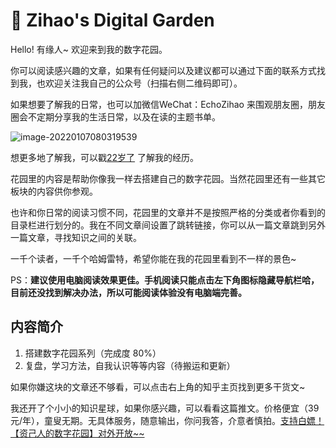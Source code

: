 # 🌈 Zihao's Digital Garden

Hello! 有缘人~ 欢迎来到我的数字花园。

你可以阅读感兴趣的文章，如果有任何疑问以及建议都可以通过下面的联系方式找到我，也欢迎关注我自己的公众号（扫描右侧二维码即可）。

如果想要了解我的日常，也可以加微信WeChat：EchoZihao 来围观朋友圈，朋友圈会不定期分享我的生活日常，以及在读的主题书单。

![image-20220107080319539](https://image-upload-1307521651.cos.ap-nanjing.myqcloud.com/picture_upload/image-20220107080319539.png)

想更多地了解我，可以戳[22岁了](https://mp.weixin.qq.com/s?__biz=MzU5MTk4MjA4MA==&mid=2247486433&idx=1&sn=2e67c205f1d6b1b740277750366cf3e9&chksm=fe27f08ec9507998cd5359b6266de9ee95391b2c2d06786f330881aa149ce9ddd4441542d443&token=762195183&lang=zh_CN#rd) 了解我的经历。


花园里的内容是帮助你像我一样去搭建自己的数字花园。当然花园里还有一些其它板块的内容供你参观。

也许和你日常的阅读习惯不同，花园里的文章并不是按照严格的分类或者你看到的目录栏进行划分的。我在不同文章间设置了跳转链接，你可以从一篇文章跳到另外一篇文章，寻找知识之间的关联。

一千个读者，一千个哈姆雷特，希望你能在我的花园里看到不一样的景色~

PS：**建议使用电脑阅读效果更佳。手机阅读只能点击左下角图标隐藏导航栏哈，目前还没找到解决办法，所以可能阅读体验没有电脑端完善。**
## 内容简介

1. 搭建数字花园系列（完成度 80%）
2. 复盘，学习方法，自我认识等等内容（待搬运和更新）

如果你嫌这块的文章还不够看，可以点击右上角的知乎主页找到更多干货文~ 

我还开了个小小的知识星球，如果你感兴趣，可以看看这篇推文。价格便宜（39元/年），童叟无期。无具体服务，随意输出，你问我答，介意者慎拍。[支持白嫖！【资己人的数字花园】对外开放~~](https://mp.weixin.qq.com/s?__biz=MzU5MTk4MjA4MA==&mid=2247486329&idx=1&sn=795519c46de4b1a35d5a5ddc287929b4&chksm=fe27f016c95079004b19d5017051ed613e7a81331f4056a12e564e6a0db54593b3240d16ad4a&token=1180871108&lang=zh_CN#rd)


